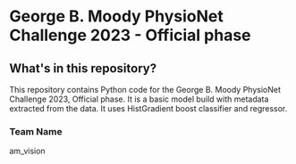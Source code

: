 # George B. Moody PhysioNet Challenge 2023 - Official phase

## What's in this repository?

This repository contains Python code for the George B. Moody PhysioNet Challenge 2023, Official phase. It is a basic model build with metadata extracted from the data. It uses HistGradient boost classifier and regressor. 


### Team Name
am_vision
